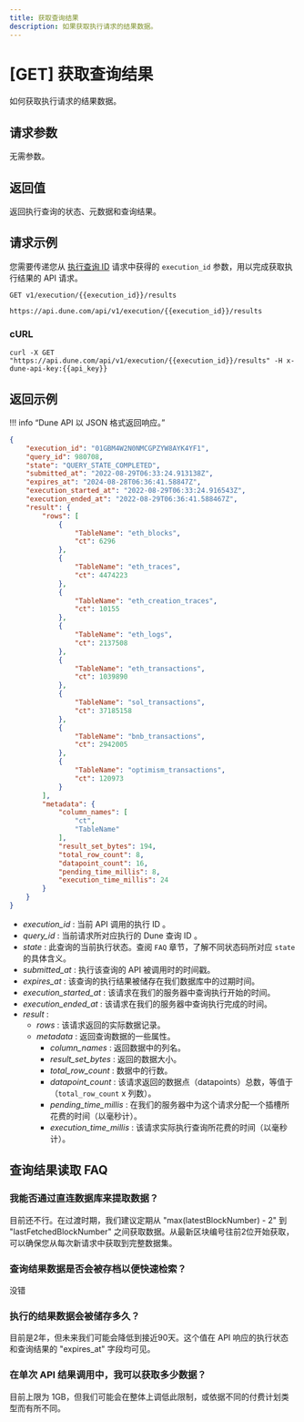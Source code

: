 ```yaml
---
title: 获取查询结果
description: 如果获取执行请求的结果数据。
---
```


# [GET] 获取查询结果

如何获取执行请求的结果数据。

## 请求参数

无需参数。

## 返回值

返回执行查询的状态、元数据和查询结果。

## 请求示例

您需要传递您从 [执行查询 ID](execute-query-id.md) 请求中获得的 `execution_id` 参数，用以完成获取执行结果的 API 请求。

```
GET v1/execution/{{execution_id}}/results

https://api.dune.com/api/v1/execution/{{execution_id}}/results
```

### cURL

```
curl -X GET "https://api.dune.com/api/v1/execution/{{execution_id}}/results" -H x-dune-api-key:{{api_key}}
```

## 返回示例

!!! info “Dune API 以 JSON 格式返回响应。”

```json
{
    "execution_id": "01GBM4W2N0NMCGPZYW8AYK4YF1",
    "query_id": 980708,
    "state": "QUERY_STATE_COMPLETED",
    "submitted_at": "2022-08-29T06:33:24.913138Z",
    "expires_at": "2024-08-28T06:36:41.58847Z",
    "execution_started_at": "2022-08-29T06:33:24.916543Z",
    "execution_ended_at": "2022-08-29T06:36:41.588467Z",
    "result": {
        "rows": [
            {
                "TableName": "eth_blocks",
                "ct": 6296
            },
            {
                "TableName": "eth_traces",
                "ct": 4474223
            },
            {
                "TableName": "eth_creation_traces",
                "ct": 10155
            },
            {
                "TableName": "eth_logs",
                "ct": 2137508
            },
            {
                "TableName": "eth_transactions",
                "ct": 1039890
            },
            {
                "TableName": "sol_transactions",
                "ct": 37185158
            },
            {
                "TableName": "bnb_transactions",
                "ct": 2942005
            },
            {
                "TableName": "optimism_transactions",
                "ct": 120973
            }
        ],
        "metadata": {
            "column_names": [
                "ct",
                "TableName"
            ],
            "result_set_bytes": 194,
            "total_row_count": 8,
            "datapoint_count": 16,
            "pending_time_millis": 8,
            "execution_time_millis": 24
        }
    }
}
```

 - *execution_id* : 当前 API 调用的执行 ID 。
 - *query_id* : 当前请求所对应执行的 Dune 查询 ID 。
 - *state* : 此查询的当前执行状态。查阅 `FAQ` 章节，了解不同状态码所对应 `state` 的具体含义。
 - *submitted_at* : 执行该查询的 API 被调用时的时间戳。
 - *expires_at* : 该查询的执行结果被储存在我们数据库中的过期时间。
 - *execution_started_at* : 该请求在我们的服务器中查询执行开始的时间。
 - *execution_ended_at* : 该请求在我们的服务器中查询执行完成的时间。
 - *result* :
    - *rows* : 该请求返回的实际数据记录。
    - *metadata* : 返回查询数据的一些属性。
        - *column_names* : 返回数据中的列名。
        - *result_set_bytes* : 返回的数据大小。
        - *total_row_count* : 数据中的行数。
        - *datapoint_count* : 该请求返回的数据点（datapoints）总数，等值于（`total_row_count` x 列数）。
        - *pending_time_millis* : 在我们的服务器中为这个请求分配一个插槽所花费的时间（以毫秒计）。
        - *execution_time_millis* : 该请求实际执行查询所花费的时间（以毫秒计）。


## 查询结果读取 FAQ

### 我能否通过直连数据库来提取数据？

目前还不行。在过渡时期，我们建议定期从 "max(latestBlockNumber) - 2" 到 "lastFetchedBlockNumber" 之间获取数据。从最新区块编号往前2位开始获取，可以确保您从每次新请求中获取到完整数据集。

### 查询结果数据是否会被存档以便快速检索？

没错

### 执行的结果数据会被储存多久？

目前是2年，但未来我们可能会降低到接近90天。这个值在 API 响应的执行状态和查询结果的 "expires_at" 字段均可见。

### 在单次 API 结果调用中，我可以获取多少数据？

目前上限为 1GB，但我们可能会在整体上调低此限制，或依据不同的付费计划类型而有所不同。